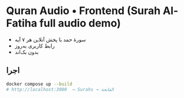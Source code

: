 # Quran Audio • Frontend (Surah Al-Fatiha full audio demo)

- سورهٔ حمد با پخش آنلاین هر ۷ آیه
- رابط کاربری به‌روز
- بدون بک‌اند

## اجرا
```bash
docker compose up --build
# http://localhost:3000  → Surahs → الفاتحة
```
